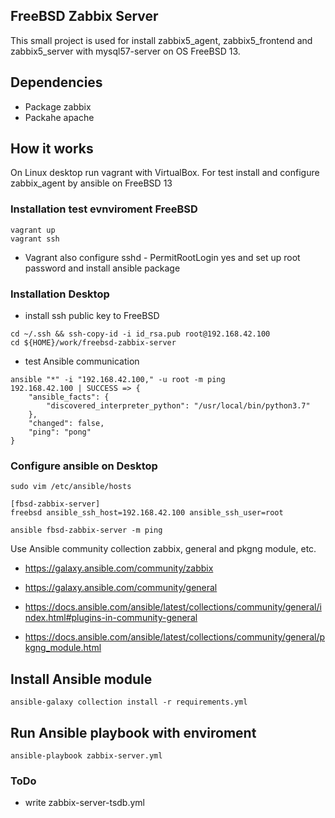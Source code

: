 ## FreeBSD Zabbix Server

This small project is used for install zabbix5_agent, zabbix5_frontend and
zabbix5_server with mysql57-server on OS FreeBSD 13.

## Dependencies

- Package zabbix
- Packahe apache

## How it works

On Linux desktop run vagrant with VirtualBox. For test install and configure zabbix_agent by ansible on FreeBSD 13

### Installation test evnviroment FreeBSD

```console
vagrant up
vagrant ssh
```
- Vagrant also configure sshd - PermitRootLogin yes and set up root password and install ansible package

### Installation Desktop

- install ssh public key to FreeBSD

```console
cd ~/.ssh && ssh-copy-id -i id_rsa.pub root@192.168.42.100
cd ${HOME}/work/freebsd-zabbix-server
```
- test Ansible communication
```console
ansible "*" -i "192.168.42.100," -u root -m ping
192.168.42.100 | SUCCESS => {
    "ansible_facts": {
        "discovered_interpreter_python": "/usr/local/bin/python3.7"
    },
    "changed": false,
    "ping": "pong"
}
```
### Configure ansible on Desktop

```console
sudo vim /etc/ansible/hosts

[fbsd-zabbix-server]
freebsd ansible_ssh_host=192.168.42.100 ansible_ssh_user=root

ansible fbsd-zabbix-server -m ping
```
Use Ansible community collection zabbix, general and pkgng module, etc.

- https://galaxy.ansible.com/community/zabbix
- https://galaxy.ansible.com/community/general

- https://docs.ansible.com/ansible/latest/collections/community/general/index.html#plugins-in-community-general
- https://docs.ansible.com/ansible/latest/collections/community/general/pkgng_module.html

## Install Ansible module

```console
ansible-galaxy collection install -r requirements.yml
```

## Run Ansible playbook with enviroment

```console
ansible-playbook zabbix-server.yml
```

### ToDo

- write zabbix-server-tsdb.yml
